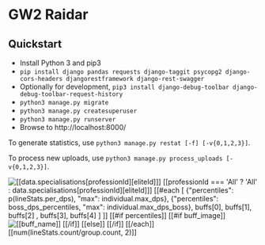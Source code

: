 GW2 Raidar
==========

Quickstart
----------

* Install Python 3 and pip3
* `pip install django pandas requests django-taggit psycopg2 django-cors-headers djangorestframework django-rest-swagger`
* Optionally for development, `pip3 install django-debug-toolbar django-debug-toolbar-request-history`
* `python3 manage.py migrate`
* `python3 manage.py createsuperuser`
* `python3 manage.py runserver`
* Browse to http://localhost:8000/

To generate statistics, use `python3 manage.py restat [-f] [-v{0,1,2,3}]`.

To process new uploads, use `python3 manage.py process_uploads [-v{0,1,2,3}]`.


<tr class="uk-margin-remove" >
                    <td>
                      <img class="uk-margin-remove" alt="[[data.specialisations[professionId][eliteId]]]" src="{% static 'raidar/img/20px/' %}/[[data.specialisations[professionId][eliteId]]]_tango_icon_20px.png" />
                      [[professionId === 'All' ? 'All' : data.specialisations[professionId][eliteId]]]
                    </td>
                    [[#each [
                      {"percentiles": p(lineStats.per_dps), "max": individual.max_dps},
                      {"percentiles": boss_dps_percentiles, "max": individual.max_dps_boss},
                      buffs[0],
                      buffs[1],
                      buffs[2] ,
                      buffs[3],
                      buffs[4]
                    ] ]]
                      [[#if percentiles]]
                      <td class="uk-margin-remove" uk-tooltip title="99th percentile: [[num(percentiles[99], 0)]]<br/>90th percentile: [[num(percentiles[90], 0)]]<br/>median: [[num(percentiles[50], 0)]]" style="[[p_bar(percentiles, max, buff_image)]];min-width:[[buff_image ? 80 : 145]]px">
                        [[#if buff_image]]
                          <img class="uk-float-left" src="{% static 'raidar/img/buff/' %}/[[buff_image]].png" alt="[[buff_name]]"/>
                        [[/if]]
                      </td>
                      [[else]]
                      <td></td>
                      [[/if]]
                    [[/each]]
                    <td>[[num(lineStats.count/group.count, 2)]]</td>
                  </tr>